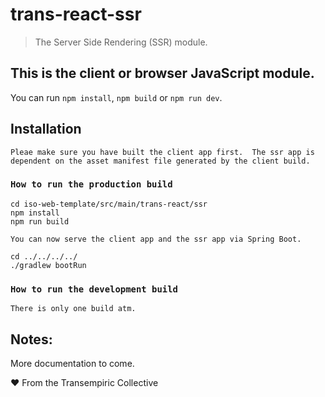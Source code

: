 # trans-react-ssr
> The Server Side Rendering (SSR)  module.

## This is the client or browser JavaScript module.

You can run `npm install`, `npm build`  or `npm run dev`.

## Installation

`Pleae make sure you have built the client app first.  The ssr app is dependent on the asset manifest file generated by the client build.`

### `How to run the production build`

```
cd iso-web-template/src/main/trans-react/ssr
npm install
npm run build

```
`You can now serve the client app and the ssr app via Spring Boot.`

```
cd ../../../../
./gradlew bootRun
```

### `How to run the development build`
`There is only one build atm.`

## Notes:
More documentation to come.

❤ From the Transempiric Collective